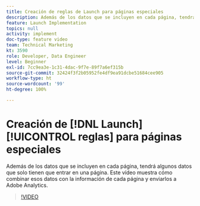 ```yaml
---
title: Creación de reglas de Launch para páginas especiales
description: Además de los datos que se incluyen en cada página, tendrá algunos datos que solo tienen que entrar en una página. Este vídeo muestra cómo combinar esos datos con la información de cada página y enviarlos a Adobe Analytics.
feature: Launch Implementation
topics: null
activity: implement
doc-type: feature video
team: Technical Marketing
kt: 3590
role: Developer, Data Engineer
level: Beginner
exl-id: 7cc9ea3e-1c31-4dac-9f7e-89f7a6ef315b
source-git-commit: 32424f3f2b05952fe4df9ea91dcbe51684cee905
workflow-type: ht
source-wordcount: '99'
ht-degree: 100%

---
```


# Creación de [!DNL Launch] [!UICONTROL reglas] para páginas especiales

Además de los datos que se incluyen en cada página, tendrá algunos datos que solo tienen que entrar en una página. Este vídeo muestra cómo combinar esos datos con la información de cada página y enviarlos a Adobe Analytics.

>[!VIDEO](https://video.tv.adobe.com/v/28770/?quality=12)
